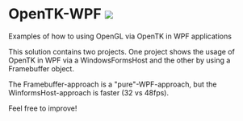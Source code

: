 OpenTK-WPF
![](https://github.com/freakinpenguin/OpenTK-WPF/workflows/msbuild.yml/badge.svg)
==========
Examples of how to using OpenGL via OpenTK in WPF applications

This solution contains two projects. One project shows the usage of OpenTK in WPF via a WindowsFormsHost and the other by using a Framebuffer object.

The Framebuffer-approach is a "pure"-WPF-approach, but the WinformsHost-approach is faster (32 vs 48fps).

Feel free to improve!
